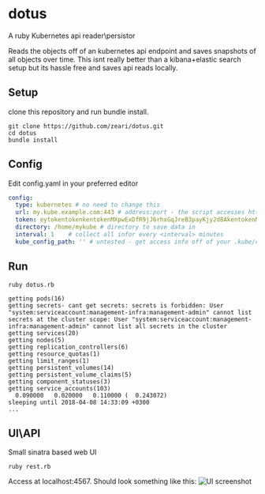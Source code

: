 # dotus
A ruby Kubernetes api reader\persistor

Reads the objects off of an kubernetes api endpoint and saves snapshots of all objects over time. This isnt really better than a kibana+elastic search setup but its hassle free and saves api reads locally.

## Setup
clone this repository and run bundle install.

```
git clone https://github.com/zeari/dotus.git
cd dotus
bundle install
```


## Config
Edit config.yaml in your preferred editor

```Yaml
config:
  type: kubernetes # no need to change this
  url: my.kube.example.com:443 # address:port - the script accesses https://<url>
  token: eytokentokenkentokenMXpwExDfR9jJ6rhxGqJreB3payKjy2d8AkentokenMXpwExDfR9jJ6rhxGqJreB3payKjy2d8AkentokenMXpwExDfR9jJ6rhxGqJreB3payKjy2d8AkentokenMXpwExDfR9jJ6rhxGqJreB3payKjy2d8AkentokenMXpwExDfR9jJ6rhxGqJreB3payKjy2d8AkentokenMXpwExDfR9jJ6rhxGqJreB3payKjy2d8AkentokenMXpwExDfR9jJ6rhxGqJreB3payKjy2d8AkentokenMXpwExDfR9jJ6rhxGqJreB3payKjy2d8AkentokenMXpwExDfR9jJ6rhxGqJreB3payKjy2d8AkentokenMXpwExDfR9jJ6rhxGqJreB3payKjy2d8AMXpwExDfR9jJ6rhxGqJreB3payKjy2d8A
  directory: /home/mykube # directory to save data in
  interval: 1    # collect all infor every <interval> minutes
  kube_config_path: '' # untested - get access info off of your .kube/config
```

## Run
```ruby dotus.rb```


```you@machine /home/dotus$> ruby dotus.rb 
getting pods(16)
getting secrets- cant get secrets: secrets is forbidden: User "system:serviceaccount:management-infra:management-admin" cannot list secrets at the cluster scope: User "system:serviceaccount:management-infra:management-admin" cannot list all secrets in the cluster
getting services(20)
getting nodes(5)
getting replication_controllers(6)
getting resource_quotas(1)
getting limit_ranges(1)
getting persistent_volumes(14)
getting persistent_volume_claims(5)
getting component_statuses(3)
getting service_accounts(103)
  0.090000   0.020000   0.110000 (  0.243072)
sleeping until 2018-04-08 14:33:09 +0300
...
```

## UI\API
Small sinatra based web UI

```ruby rest.rb```

Access at localhost:4567. Should look something like this:
![UI screenshot](/ui_screenshot.png)
